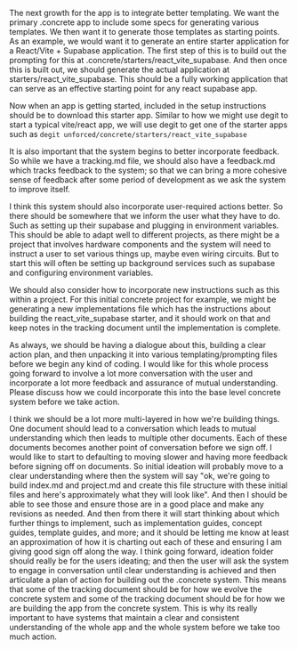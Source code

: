 The next growth for the app is to integrate better templating. We want the primary .concrete app to include some specs for generating various templates. We then want it to generate those templates as starting points. As an example, we would want it to generate an entire starter application for a React/Vite + Supabase application. The first step of this is to build out the prompting for this at .concrete/starters/react_vite_supabase. And then once this is built out, we should generate the actual application at starters/react_vite_supabase. This should be a fully working application that can serve as an effective starting point for any react supabase app. 

Now when an app is getting started, included in the setup instructions should be to download this starter app. Similar to how we might use degit to start a typical vite/react app, we will use degit to get one of the starter apps such as `degit unforced/concrete/starters/react_vite_supabase`

It is also important that the system begins to better incorporate feedback. So while we have a tracking.md file, we should also have a feedback.md which tracks feedback to the system; so that we can bring a more cohesive sense of feedback after some period of development as we ask the system to improve itself.

I think this system should also incorporate user-required actions better. So there should be somewhere that we inform the user what they have to do. Such as setting up their supabase and plugging in environment variables. This should be able to adapt well to different projects, as there might be a project that involves hardware components and the system will need to instruct a user to set various things up, maybe even wiring circuits. But to start this will often be setting up background services such as supabase and configuring environment variables.

We should also consider how to incorporate new instructions such as this within a project. For this initial concrete project for example, we might be generating a new implementations file which has the instructions about building the react_vite_supabase starter, and it should work on that and keep notes in the tracking document until the implementation is complete.

As always, we should be having a dialogue about this, building a clear action plan, and then unpacking it into various templating/prompting files before we begin any kind of coding. I would like for this whole process going forward to involve a lot more conversation with the user and incorporate a lot more feedback and assurance of mutual understanding. Please discuss how we could incorporate this into the base level concrete system before we take action.

I think we should be a lot more multi-layered in how we're building things. One document should lead to a conversation which leads to mutual understanding which then leads to multiple other documents. Each of these documents becomes another point of conversation before we sign off. I would like to start to defaulting to moving slower and having more feedback before signing off on documents. So initial ideation will probably move to a clear understanding where then the system will say "ok, we're going to build index.md and project.md and create this file structure with these initial files and here's approximately what they will look like". And then I should be able to see those and ensure those are in a good place and make any revisions as needed. And then from there it will start thinking about which further things to implement, such as implementation guides, concept guides, template guides, and more; and it should be letting me know at least an approximation of how it is charting out each of these and ensuring I am giving good sign off along the way. I think going forward, ideation folder should really be for the users ideating; and then the user will ask the system to engage in conversation until clear understanding is achieved and then articulate a plan of action for building out the .concrete system. This means that some of the tracking document should be for how we evolve the concrete system and some of the tracking document should be for how we are building the app from the concrete system. This is why its really important to have systems that maintain a clear and consistent understanding of the whole app and the whole system before we take too much action.